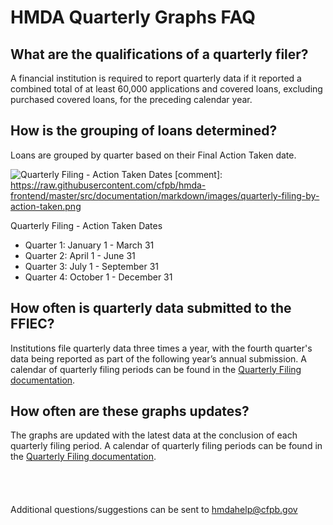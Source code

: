 # HMDA Quarterly Graphs FAQ

## What are the qualifications of a quarterly filer?
A financial institution is required to report quarterly data if it reported a combined total of at least 60,000 applications and covered loans, excluding purchased covered loans, for the preceding calendar year.

## How is the grouping of loans determined?
Loans are grouped by quarter based on their Final Action Taken date.

![Quarterly Filing - Action Taken Dates](http://localhost:3000/markdown/images/quarterly-filing-by-action-taken.png)
[comment]: https://raw.githubusercontent.com/cfpb/hmda-frontend/master/src/documentation/markdown/images/quarterly-filing-by-action-taken.png

Quarterly Filing - Action Taken Dates
- Quarter 1: January 1 - March 31
- Quarter 2: April 1 - June 31
- Quarter 3: July 1 - September 31
- Quarter 4: October 1 - December 31


## How often is quarterly data submitted to the FFIEC?
Institutions file quarterly data three times a year, with the fourth quarter's data being reported as part of the following year’s annual submission. A calendar of quarterly filing periods can be found in the <a target="_blank" href="/documentation/2022/quarterly-filing-dates/">Quarterly Filing documentation</a>.
 
## How often are these graphs updates?
The graphs are updated with the latest data at the conclusion of each quarterly filing period. A calendar of quarterly filing periods can be found in the <a target="_blank" href="/documentation/2022/quarterly-filing-dates/">Quarterly Filing documentation</a>.
<br />
<br />
<br />
<br />
<br />
Additional questions/suggestions can be sent to <a href='mailto:hmdahelp@cfpb.gov'>hmdahelp@cfpb.gov</a>